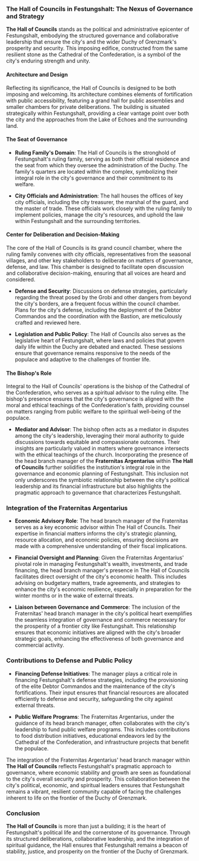 ### The Hall of Councils in Festungshalt: The Nexus of Governance and Strategy

**The Hall of Councils** stands as the political and administrative epicenter of Festungshalt, embodying the structured governance and collaborative leadership that ensure the city's and the wider Duchy of Grenzmark's prosperity and security. This imposing edifice, constructed from the same resilient stone as the Cathedral of the Confederation, is a symbol of the city's enduring strength and unity.

#### Architecture and Design

Reflecting its significance, the Hall of Councils is designed to be both imposing and welcoming. Its architecture combines elements of fortification with public accessibility, featuring a grand hall for public assemblies and smaller chambers for private deliberations. The building is situated strategically within Festungshalt, providing a clear vantage point over both the city and the approaches from the Lake of Echoes and the surrounding land.

#### The Seat of Governance

- **Ruling Family's Domain**: The Hall of Councils is the stronghold of Festungshalt's ruling family, serving as both their official residence and the seat from which they oversee the administration of the Duchy. The family's quarters are located within the complex, symbolizing their integral role in the city's governance and their commitment to its welfare.
  
- **City Officials and Administration**: The hall houses the offices of key city officials, including the city treasurer, the marshal of the guard, and the master of trade. These officials work closely with the ruling family to implement policies, manage the city's resources, and uphold the law within Festungshalt and the surrounding territories.

#### Center for Deliberation and Decision-Making

The core of the Hall of Councils is its grand council chamber, where the ruling family convenes with city officials, representatives from the seasonal villages, and other key stakeholders to deliberate on matters of governance, defense, and law. This chamber is designed to facilitate open discussion and collaborative decision-making, ensuring that all voices are heard and considered.

- **Defense and Security**: Discussions on defense strategies, particularly regarding the threat posed by the Grobi and other dangers from beyond the city's borders, are a frequent focus within the council chamber. Plans for the city's defense, including the deployment of the Debtor Commandos and the coordination with the Bastion, are meticulously crafted and reviewed here.
  
- **Legislation and Public Policy**: The Hall of Councils also serves as the legislative heart of Festungshalt, where laws and policies that govern daily life within the Duchy are debated and enacted. These sessions ensure that governance remains responsive to the needs of the populace and adaptive to the challenges of frontier life.

#### The Bishop's Role

Integral to the Hall of Councils' operations is the bishop of the Cathedral of the Confederation, who serves as a spiritual advisor to the ruling elite. The bishop's presence ensures that the city's governance is aligned with the moral and ethical teachings of the Confederation's faith, providing counsel on matters ranging from public welfare to the spiritual well-being of the populace.

- **Mediator and Advisor**: The bishop often acts as a mediator in disputes among the city's leadership, leveraging their moral authority to guide discussions towards equitable and compassionate outcomes. Their insights are particularly valued in matters where governance intersects with the ethical teachings of the church.
Incorporating the presence of the head branch manager of the **Fraternitas Argentarius** within **The Hall of Councils** further solidifies the institution's integral role in the governance and economic planning of Festungshalt. This inclusion not only underscores the symbiotic relationship between the city's political leadership and its financial infrastructure but also highlights the pragmatic approach to governance that characterizes Festungshalt.

### Integration of the Fraternitas Argentarius

- **Economic Advisory Role**: The head branch manager of the Fraternitas serves as a key economic advisor within The Hall of Councils. Their expertise in financial matters informs the city's strategic planning, resource allocation, and economic policies, ensuring decisions are made with a comprehensive understanding of their fiscal implications.

- **Financial Oversight and Planning**: Given the Fraternitas Argentarius' pivotal role in managing Festungshalt's wealth, investments, and trade financing, the head branch manager's presence in The Hall of Councils facilitates direct oversight of the city's economic health. This includes advising on budgetary matters, trade agreements, and strategies to enhance the city's economic resilience, especially in preparation for the winter months or in the wake of external threats.

- **Liaison between Governance and Commerce**: The inclusion of the Fraternitas' head branch manager in the city's political heart exemplifies the seamless integration of governance and commerce necessary for the prosperity of a frontier city like Festungshalt. This relationship ensures that economic initiatives are aligned with the city's broader strategic goals, enhancing the effectiveness of both governance and commercial activity.

### Contributions to Defense and Public Policy

- **Financing Defense Initiatives**: The manager plays a critical role in financing Festungshalt's defense strategies, including the provisioning of the elite Debtor Commandos and the maintenance of the city's fortifications. Their input ensures that financial resources are allocated efficiently to defense and security, safeguarding the city against external threats.

- **Public Welfare Programs**: The Fraternitas Argentarius, under the guidance of its head branch manager, often collaborates with the city's leadership to fund public welfare programs. This includes contributions to food distribution initiatives, educational endeavors led by the Cathedral of the Confederation, and infrastructure projects that benefit the populace.

The integration of the Fraternitas Argentarius' head branch manager within **The Hall of Councils** reflects Festungshalt's pragmatic approach to governance, where economic stability and growth are seen as foundational to the city's overall security and prosperity. This collaboration between the city's political, economic, and spiritual leaders ensures that Festungshalt remains a vibrant, resilient community capable of facing the challenges inherent to life on the frontier of the Duchy of Grenzmark.

### Conclusion

**The Hall of Councils** is more than just a building; it is the heart of Festungshalt's political life and the cornerstone of its governance. Through its structured deliberations, collaborative leadership, and the integration of spiritual guidance, the Hall ensures that Festungshalt remains a beacon of stability, justice, and prosperity on the frontier of the Duchy of Grenzmark.